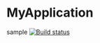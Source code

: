 # MyApplication
sample
[![Build status](https://build.appcenter.ms/v0.1/apps/645f3a1f-f84c-4022-9579-20326ee10663/branches/master/badge)](https://appcenter.ms)
